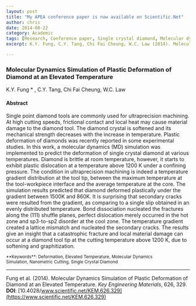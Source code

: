 ```yaml
---
layout: post
title: "My APEA conference paper is now available on Scientific.Net"
author: chris
date: 2014-08-22
category: Academic
tags: [Research, Conference paper, Single crystal diamond, Molecular dynamics]
excerpt: K.Y. Fung, C.Y. Tang, Chi Fai Cheung, W.C. Law (2014). Molecular Dynamics Simulation of Plastic Deformation of Diamond at an Elevated Temperature.  Key Engineering Materials, 626, 329. doi:10.4028/www.scientific.net/KEM.626.329

---
```


### Molecular Dynamics Simulation of Plastic Deformation of Diamond at an Elevated Temperature

K.Y. Fung * , C.Y. Tang, Chi Fai Cheung, W.C. Law

<!--more-->

#### Abstract

Single point diamond tools are commonly used for ultraprecision machining. At high cutting speeds, frictional contact and local heat may cause material damage to the diamond tool. The diamond crystal is softened and its mechanical strength decreases with the increase in temperature. Plastic deformation of diamonds was recently reported in some experimental studies. In this work, a molecular dynamics (MD) simulation was implemented to predict the deformation of single crystal diamond at various temperatures. Diamond is brittle at room temperature, however, it starts to exhibit plastic dislocation at a temperature above 1200 K under a confining pressure. The condition in ultraprecision machining is indeed a temperature gradient distribution at the tool tip, between the maximum temperature at the tool-workpiece interface and the average temperature at the core. The simulation results predicted that diamond deformed plastically under the gradient between 1500K and 860K. It is surprising that secondary cracks were resulted from the gradient, as comparing to a single slip obtained in an evenly distributed temperature. Bond dissociation nucleated the fractures along the (111) shuffle planes, perfect dislocation merely occurred in the hot zone and sp3-to-sp2 disorder at the cool zone. The temperature gradient created a lattice mismatch and nucleated the secondary cracks. The results give an insight that a catastrophic fracture and local material damage can occur at a diamond tool tip at the cutting temperature above 1200 K, due to softening and graphitization.

<small>
**Keywords**: Deformation, Elevated Temperature, Molecular Dynamics Simulation, Nanometric Cutting, Single Crystal Diamond
</small>

* * *
Fung et al. (2014). Molecular Dynamics Simulation of Plastic Deformation of Diamond at an Elevated Temperature. _Key Engineering Materials_, 626, 329.<br>
**DOI**: [10.4028/www.scientific.net/KEM.626.329](https://www.scientific.net/KEM.626.329)